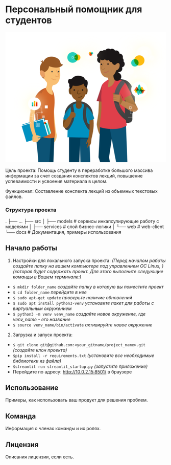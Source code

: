 # Персональный помощник для студентов
![Logotype](./docs/credit-data-quality-campaign.png)

Цель проекта:
Помощь студенту в переработке большого массива информации за счет создания конспектов лекций, повышение успеваимости и усвоения материала в целом.

Функционал:
Составление конспекта лекций из объемных текстовых файлов.

### Структура проекта
.
├── ...
├── src
│   ├── models      # сервисы инкапсулирующие работу с моделями
│   ├── services    # слой бизнес-логики
│   └── web         # web-client
└── docs            # Документация, примеры использования 

## Начало работы
1. Настройки для локального запуска проекта:
   *(Перед началом работы создайте папку на вашем компьютере под управлением ОС Linux, )*
   *(которая будет содержать проект. Для этого выполните следующие команды в Вашем терминале:)*
- `$ mkdir folder_name`  *создайте папку в которую вы поместите проект*
- `$ cd folder_name` *перейдите в нее*
- `$ sudo apt-get update` *проверьте наличие обновлений*
- `$ sudo apt install python3-venv` *установите пакет для работы с виртуальным окружением*
- `$ python3 -m venv venv_name` *создайте новое окружение, где venv_name - его название*
- `$ source venv_name/bin/activate` *активируйте новое окружение*
  
2. Загрузка и запуск проекта:
- `$ git clone git@github.com:<your_gitname/project_name>.git` *(создайте клон проекта)*
- `$pip install -r requirements.txt` *(установите все необходимые библиотеки из файла)*
- `$streamlit run streamlit_startup.py` *(запустите приложение)*
- Перейдите по адресу: http://10.0.2.15:8501/ в браузере

## Использование

Примеры, как использовать ваш продукт для решения проблем.

## Команда

Информация о членах команды и их ролях.

## Лицензия

Описания лицензии, если есть.
